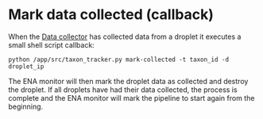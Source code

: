 # Mark data collected (callback)

When the [Data collector](../Data_collector/overview.md) has collected data from a droplet it
executes a small shell script callback:

```shell
python /app/src/taxon_tracker.py mark-collected -t taxon_id -d droplet_ip
```

The ENA monitor will then mark the droplet data as collected and destroy the droplet.
If all droplets have had their data collected, the process is complete and 
the ENA monitor will mark the pipeline to start again from the beginning.
